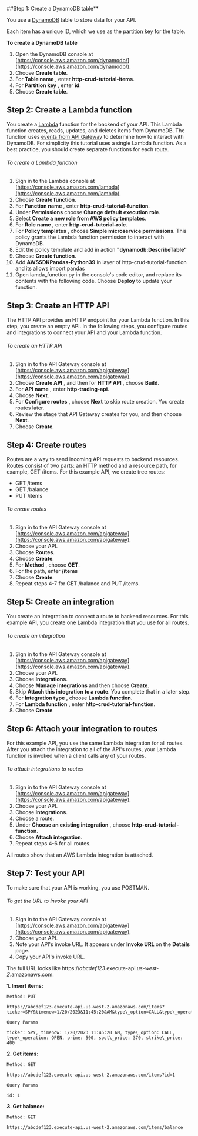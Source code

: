 ##Step 1: Create a DynamoDB table**

You use a [DynamoDB](https://docs.aws.amazon.com/amazondynamodb/latest/developerguide/Introduction.html) table to store data for your API.

Each item has a unique ID, which we use as the [partition key](https://docs.aws.amazon.com/amazondynamodb/latest/developerguide/HowItWorks.CoreComponents.html#HowItWorks.CoreComponents.PrimaryKey) for the table.

**To create a DynamoDB table**

1. Open the DynamoDB console at [https://console.aws.amazon.com/dynamodb/](https://console.aws.amazon.com/dynamodb/).
2. Choose  **Create table**.
3. For  **Table name** , enter  **http-crud-tutorial-items**.
4. For  **Partition key** , enter  **id**.
5. Choose  **Create table**.

## Step 2: Create a Lambda function

You create a [Lambda](https://docs.aws.amazon.com/lambda/latest/dg/welcome.html) function for the backend of your API. This Lambda function creates, reads, updates, and deletes items from DynamoDB. The function uses [events from API Gateway](https://docs.aws.amazon.com/apigateway/latest/developerguide/http-api-develop-integrations-lambda.html#http-api-develop-integrations-lambda.proxy-format) to determine how to interact with DynamoDB. For simplicity this tutorial uses a single Lambda function. As a best practice, you should create separate functions for each route.

###### To create a Lambda function

1. Sign in to the Lambda console at [https://console.aws.amazon.com/lambda](https://console.aws.amazon.com/lambda).
2. Choose  **Create function**.
3. For  **Function name** , enter  **http-crud-tutorial-function**.
4. Under  **Permissions**  choose  **Change default execution role**.
5. Select  **Create a new role from AWS policy templates**.
6. For  **Role name** , enter  **http-crud-tutorial-role**.
7. For  **Policy templates** , choose  **Simple microservice permissions**. This policy grants the Lambda function permission to interact with DynamoDB.
8. Edit the policy template and add in action **"dynamodb:DescribeTable"**
9. Choose  **Create function**.
10. Add **AWSSDKPandas-Python39** in layer of http-crud-tutorial-function and its allows import pandas
11. Open lamda\_function.py in the console's code editor, and replace its contents with the following code. Choose  **Deploy**  to update your function.


## Step 3: Create an HTTP API

The HTTP API provides an HTTP endpoint for your Lambda function. In this step, you create an empty API. In the following steps, you configure routes and integrations to connect your API and your Lambda function.

###### To create an HTTP API

1. Sign in to the API Gateway console at [https://console.aws.amazon.com/apigateway](https://console.aws.amazon.com/apigateway).
2. Choose  **Create API** , and then for  **HTTP API** , choose  **Build**.
3. For  **API name** , enter  **http-trading-api**.
4. Choose  **Next**.
5. For  **Configure routes** , choose  **Next**  to skip route creation. You create routes later.
6. Review the stage that API Gateway creates for you, and then choose  **Next**.
7. Choose  **Create**.

## Step 4: Create routes

Routes are a way to send incoming API requests to backend resources. Routes consist of two parts: an HTTP method and a resource path, for example, GET /items. For this example API, we create tree routes:

- GET /items
- GET /balance
- PUT /ítems

###### To create routes

1. Sign in to the API Gateway console at [https://console.aws.amazon.com/apigateway](https://console.aws.amazon.com/apigateway).
2. Choose your API.
3. Choose  **Routes**.
4. Choose  **Create**.
5. For  **Method** , choose  **GET**.
6. For the path, enter  **/items**
7. Choose  **Create**.
8. Repeat steps 4-7 for GET /balance and PUT /items.

## Step 5: Create an integration

You create an integration to connect a route to backend resources. For this example API, you create one Lambda integration that you use for all routes.

###### To create an integration

1. Sign in to the API Gateway console at [https://console.aws.amazon.com/apigateway](https://console.aws.amazon.com/apigateway).
2. Choose your API.
3. Choose  **Integrations**.
4. Choose  **Manage integrations**  and then choose  **Create**.
5. Skip  **Attach this integration to a route**. You complete that in a later step.
6. For  **Integration type** , choose  **Lambda function**.
7. For  **Lambda function** , enter  **http-crud-tutorial-function**.
8. Choose  **Create**.

## Step 6: Attach your integration to routes

For this example API, you use the same Lambda integration for all routes. After you attach the integration to all of the API's routes, your Lambda function is invoked when a client calls any of your routes.

###### To attach integrations to routes

1. Sign in to the API Gateway console at [https://console.aws.amazon.com/apigateway](https://console.aws.amazon.com/apigateway).
2. Choose your API.
3. Choose  **Integrations**.
4. Choose a route.
5. Under  **Choose an existing integration** , choose  **http-crud-tutorial-function**.
6. Choose  **Attach integration**.
7. Repeat steps 4-6 for all routes.

All routes show that an AWS Lambda integration is attached.

## Step 7: Test your API

To make sure that your API is working, you use POSTMAN.

###### To get the URL to invoke your API

1. Sign in to the API Gateway console at [https://console.aws.amazon.com/apigateway](https://console.aws.amazon.com/apigateway).
2. Choose your API.
3. Note your API's invoke URL. It appears under  **Invoke URL**  on the  **Details**  page.
4. Copy your API's invoke URL.

The full URL looks like https://_abcdef123_.execute-api._us-west-2_.amazonaws.com.

 **1. Insert items:**

    Method: PUT

    https://abcdef123.execute-api.us-west-2.amazonaws.com/items?ticker=SPY&timenow=1/20/2023&11:45:20&AM&type\_option=CALL&type\_operation=OPEN&prime=500&spot\_price=370&strike\_price=400

    Query Params

    ticker: SPY, timenow: 1/20/2023 11:45:20 AM, type\_option: CALL, type\_operation: OPEN, prime: 500, spot\_price: 370, strike\_price: 400

 **2. Get items:**

    Method: GET

    https://abcdef123.execute-api.us-west-2.amazonaws.com/items?id=1

    Query Params

    id: 1

 **3. Get balance:**

    Method: GET

    https://abcdef123.execute-api.us-west-2.amazonaws.com/items/balance
